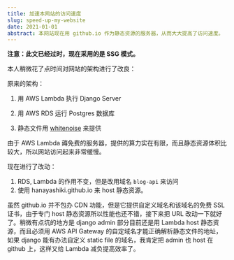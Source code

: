```yaml
---
title: 加速本网站的访问速度
slug: speed-up-my-website
date: 2021-01-01
abstract: 本网站现在用 github.io 作为静态资源的服务器，从而大大提高了访问速度。
---
```


**注意：此文已经过时，现在采用的是 SSG 模式。**

本人稍微花了点时间对网站的架构进行了改良：

原来的架构：

1. 用 AWS Lambda 执行 Django Server

2. 用 AWS RDS 运行 Postgres 数据库

3. 静态文件用 [whitenoise](http://whitenoise.evans.io/en/stable/) 来提供

由于 AWS Lambda 薅免费的服务器，提供的算力实在有限，而且静态资源体积比较大，所以网站访问起来非常缓慢。

现在进行了改动：

1. RDS, Lambda 的作用不变，但是改用域名 `blog-api` 来访问
2. 使用 hanayashiki.github.io 来 host 静态资源。

虽然 github.io 并不包办 CDN 功能，但是它提供自定义域名和该域名的免费 SSL 证书，由于专门 host 静态资源所以性能也还不错，接下来把 URL 改动一下就好了。稍微有点坑的地方是 django admin 部分目前还是用 Lambda host 静态资源，而且必须用 AWS API Gateway 的自定域名才能正确解析静态文件的地址，如果 django 能有办法自定义 static file 的域名，我肯定把 admin 也 host 在 github 上，这样又给 Lambda 减负提高效率了。
